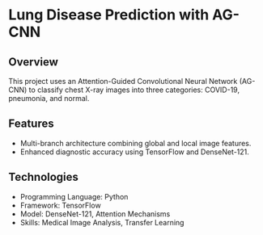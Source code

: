 # Lung Disease Prediction with AG-CNN

## Overview
This project uses an Attention-Guided Convolutional Neural Network (AG-CNN) to classify chest X-ray images into three categories: COVID-19, pneumonia, and normal.

## Features
- Multi-branch architecture combining global and local image features.
- Enhanced diagnostic accuracy using TensorFlow and DenseNet-121.

## Technologies
- Programming Language: Python
- Framework: TensorFlow
- Model: DenseNet-121, Attention Mechanisms
- Skills: Medical Image Analysis, Transfer Learning
